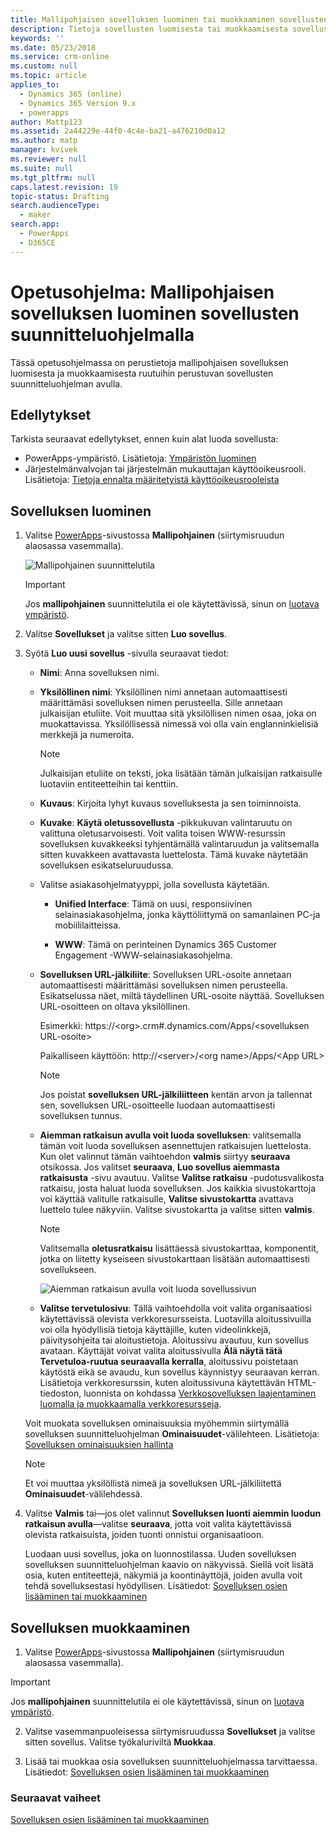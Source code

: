 ```yaml
---
title: Mallipohjaisen sovelluksen luominen tai muokkaaminen sovellusten suunnitteluohjelmalla PowerAppsissa | MicrosoftDocs
description: Tietoja sovellusten luomisesta tai muokkaamisesta sovellusten suunnitteluohjelmalla
keywords: ''
ms.date: 05/23/2018
ms.service: crm-online
ms.custom: null
ms.topic: article
applies_to:
  - Dynamics 365 (online)
  - Dynamics 365 Version 9.x
  - powerapps
author: Mattp123
ms.assetid: 2a44229e-44f0-4c4e-ba21-a476210d0a12
ms.author: matp
manager: kvivek
ms.reviewer: null
ms.suite: null
ms.tgt_pltfrm: null
caps.latest.revision: 19
topic-status: Drafting
search.audienceType:
  - maker
search.app:
  - PowerApps
  - D365CE
---
```


# <a name="tutorial-create-a-model-driven-app-by-using-the-app-designer"></a>Opetusohjelma: Mallipohjaisen sovelluksen luominen sovellusten suunnitteluohjelmalla

Tässä opetusohjelmassa on perustietoja mallipohjaisen sovelluksen luomisesta ja muokkaamisesta ruutuihin perustuvan sovellusten suunnitteluohjelman avulla.

## <a name="prerequisites"></a>Edellytykset
Tarkista seuraavat edellytykset, ennen kuin alat luoda sovellusta:
- PowerApps-ympäristö. Lisätietoja: [Ympäristön luominen](https://docs.microsoft.com/powerapps/administrator/create-environment)
- Järjestelmänvalvojan tai järjestelmän mukauttajan käyttöoikeusrooli. Lisätietoja: [Tietoja ennalta määritetyistä käyttöoikeusrooleista](https://docs.microsoft.com/powerapps/maker/model-driven-apps/share-model-driven-app#about-predefined-security-roles)
 
<a name="createApp"></a>   
## <a name="create-an-app"></a>Sovelluksen luominen  

1.  Valitse [PowerApps](https://web.powerapps.com/?utm_source=padocs&utm_medium=linkinadoc&utm_campaign=referralsfromdoc)-sivustossa **Mallipohjainen** (siirtymisruudun alaosassa vasemmalla).  

    ![Mallipohjainen suunnittelutila](media/model-driven-switch.png)

    > [!IMPORTANT]
    > Jos **mallipohjainen** suunnittelutila ei ole käytettävissä, sinun on [luotava ympäristö](https://docs.microsoft.com/powerapps/administrator/create-environment). 

2. Valitse **Sovellukset** ja valitse sitten **Luo sovellus**.

3. Syötä **Luo uusi sovellus** -sivulla seuraavat tiedot: 

    - **Nimi**: Anna sovelluksen nimi.  
  
    - **Yksilöllinen nimi**: Yksilöllinen nimi annetaan automaattisesti määrittämäsi sovelluksen nimen perusteella. Sille annetaan julkaisijan etuliite. Voit muuttaa sitä yksilöllisen nimen osaa, joka on muokattavissa. Yksilöllisessä nimessä voi olla vain englanninkielisiä merkkejä ja numeroita.  
  
        > [!NOTE]
        >  Julkaisijan etuliite on teksti, joka lisätään tämän julkaisijan ratkaisulle luotaviin entiteetteihin tai kenttiin.   
  
    - **Kuvaus**: Kirjoita lyhyt kuvaus sovelluksesta ja sen toiminnoista.  
  
    - **Kuvake**: **Käytä oletussovellusta** -pikkukuvan valintaruutu on valittuna oletusarvoisesti. Voit valita toisen WWW-resurssin sovelluksen kuvakkeeksi tyhjentämällä valintaruudun ja valitsemalla sitten kuvakkeen avattavasta luettelosta. Tämä kuvake näytetään sovelluksen esikatseluruudussa.  
  
    - Valitse asiakasohjelmatyyppi, jolla sovellusta käytetään.  
  
        - **Unified Interface**: Tämä on uusi, responsiivinen selainasiakasohjelma, jonka käyttöliittymä on samanlainen PC-ja mobiililaitteissa.  

        - **WWW**: Tämä on perinteinen Dynamics 365 Customer Engagement -WWW-selainasiakasohjelma.  
    
    - **Sovelluksen URL-jälkiliite**: Sovelluksen URL-osoite annetaan automaattisesti määrittämäsi sovelluksen nimen perusteella. Esikatselussa näet, miltä täydellinen URL-osoite näyttää. Sovelluksen URL-osoitteen on oltava yksilöllinen.  
  
         Esimerkki: https://\<org>.crm#.dynamics.com/Apps/\<sovelluksen URL-osoite>

         Paikalliseen käyttöön: http://\<server>/\<org name>/Apps/\<App URL> 
  
      > [!NOTE]
      >  Jos poistat **sovelluksen URL-jälkiliitteen** kentän arvon ja tallennat sen, sovelluksen URL-osoitteelle luodaan automaattisesti sovelluksen tunnus.  
  
    - **Aiemman ratkaisun avulla voit luoda sovelluksen**: valitsemalla tämän voit luoda sovelluksen asennettujen ratkaisujen luettelosta. Kun olet valinnut tämän vaihtoehdon **valmis** siirtyy **seuraava** otsikossa. Jos valitset **seuraava**, **Luo sovellus aiemmasta ratkaisusta** -sivu avautuu. Valitse **Valitse ratkaisu** -pudotusvalikosta ratkaisu, josta haluat luoda sovelluksen. Jos kaikkia sivustokarttoja voi käyttää valitulle ratkaisulle, **Valitse sivustokartta** avattava luettelo tulee näkyviin. Valitse sivustokartta ja valitse sitten **valmis**.

      > [!NOTE]
      > Valitsemalla **oletusratkaisu** lisättäessä sivustokarttaa, komponentit, jotka on liitetty kyseiseen sivustokarttaan lisätään automaattisesti sovellukseen.  

      ![Aiemman ratkaisun avulla voit luoda sovellussivun](media/use-existing-solution-to-create-the-app.png "Aiemman ratkaisun avulla voit luoda sovellussivun") 

    - **Valitse tervetulosivu**: Tällä vaihtoehdolla voit valita organisaatiosi käytettävissä olevista verkkoresursseista. Luotavilla aloitussivuilla voi olla hyödyllisiä tietoja käyttäjille, kuten videolinkkejä, päivitysohjeita tai aloitustietoja. Aloitussivu avautuu, kun sovellus avataan. Käyttäjät voivat valita aloitussivulla **Älä näytä tätä Tervetuloa-ruutua seuraavalla kerralla**, aloitussivu poistetaan käytöstä eikä se avaudu, kun sovellus käynnistyy seuraavan kerran. Lisätietoja verkkoresurssin, kuten aloitussivuna käytettävän HTML-tiedoston, luonnista on kohdassa [Verkkosovelluksen laajentaminen luomalla ja muokkaamalla verkkoresursseja](create-edit-web-resources.md).  
      
    Voit muokata sovelluksen ominaisuuksia myöhemmin siirtymällä sovelluksen suunnitteluohjelman **Ominaisuudet**-välilehteen. Lisätietoja: [Sovelluksen ominaisuuksien hallinta](manage-app-properties.md)  
  
     > [!NOTE]
     >  Et voi muuttaa yksilöllistä nimeä ja sovelluksen URL-jälkiliitettä **Ominaisuudet**-välilehdessä.  
  
4. Valitse **Valmis** tai&mdash;jos olet valinnut **Sovelluksen luonti aiemmin luodun ratkaisun avulla**&mdash;valitse **seuraava**, jotta voit valita käytettävissä olevista ratkaisuista, joiden tuonti onnistui organisaatioon.  
  
    Luodaan uusi sovellus, joka on luonnostilassa. Uuden sovelluksen sovelluksen suunnitteluohjelman kaavio on näkyvissä. Siellä voit lisätä osia, kuten entiteettejä, näkymiä ja koontinäyttöjä, joiden avulla voit tehdä sovelluksestasi hyödyllisen. Lisätiedot: [Sovelluksen osien lisääminen tai muokkaaminen](add-edit-app-components.md)  
   
<a name="editApp"></a>   
## <a name="edit-an-app"></a>Sovelluksen muokkaaminen  
  
1.  Valitse [PowerApps](https://web.powerapps.com/?utm_source=padocs&utm_medium=linkinadoc&utm_campaign=referralsfromdoc)-sivustossa **Mallipohjainen** (siirtymisruudun alaosassa vasemmalla).  

> [!IMPORTANT]
> Jos **mallipohjainen** suunnittelutila ei ole käytettävissä, sinun on [luotava ympäristö](https://docs.microsoft.com/powerapps/administrator/create-environment). 

2. Valitse vasemmanpuoleisessa siirtymisruudussa **Sovellukset** ja valitse sitten sovellus. Valitse työkaluriviltä **Muokkaa**.   

3. Lisää tai muokkaa osia sovelluksen suunnitteluohjelmassa tarvittaessa. Lisätiedot: [Sovelluksen osien lisääminen tai muokkaaminen](add-edit-app-components.md)  
 
  
### <a name="next-steps"></a>Seuraavat vaiheet  
 [Sovelluksen osien lisääminen tai muokkaaminen](add-edit-app-components.md)   


